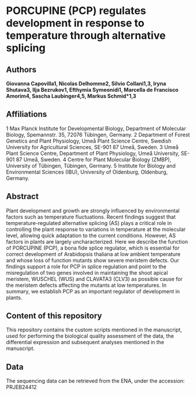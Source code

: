 # PORCUPINE (PCP) regulates development in response to temperature through alternative splicing

## Authors
**Giovanna Capovilla1, Nicolas Delhomme2, Silvio Collani1,3, Iryna Shutava3, Ilja Bezrukov1, Efthymia Symeonidi1, Marcella de Francisco Amorim4, Sascha Laubinger4,5, Markus Schmid*1,3**

## Affiliations

1 Max Planck Institute for Developmental Biology, Department of Molecular Biology, Spemannstr. 35, 72076 Tübingen, Germany.
2 Department of Forest Genetics and Plant Physiology, Umeå Plant Science Centre, Swedish University for Agricultural Sciences, SE-901 87 Umeå, Sweden.
3 Umeå Plant Science Centre, Department of Plant Physiology, Umeå University, SE-901 87 Umeå, Sweden.
4 Centre for Plant Molecular Biology (ZMBP), University of Tübingen, Tübingen, Germany.
5 Institute for Biology and Environmental Sciences (IBU), University of Oldenburg, Oldenburg, Germany.


## Abstract

Plant development and growth are strongly influenced by environmental factors such as temperature fluctuations. Recent findings suggest that temperature-regulated alternative splicing (AS) plays a critical role in controlling the plant response to variations in temperature at the molecular level, allowing quick adaptation to the current conditions. However, AS factors in plants are largely uncharacterized. Here we describe the function of PORCUPINE (PCP), a bona fide splice regulator, which is essential for correct development of Arabidopsis thaliana at low ambient temperature and whose loss of function mutants show severe meristem defects. Our findings support a role for PCP in splice regulation and point to the misregulation of two genes involved in maintaining the shoot apical meristem, WUSCHEL (WUS) and CLAVATA3 (CLV3) as possible cause for the meristem defects affecting the mutants at low temperatures. In summary, we establish PCP as an important regulator of development in plants.

## Content of this repository

This repository contains the custom scripts mentioned in the manuscript, used for performing the biological quality assessment of the data, the differential expression and subsequent analyses mentioned in the manuscript.

## Data

The sequencing data can  be retrieved from the ENA, under the accession: PRJEB24412


